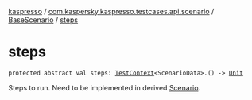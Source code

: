 [kaspresso](../../index.md) / [com.kaspersky.kaspresso.testcases.api.scenario](../index.md) / [BaseScenario](index.md) / [steps](./steps.md)

# steps

`protected abstract val steps: `[`TestContext`](../../com.kaspersky.kaspresso.testcases.core.testcontext/-test-context/index.md)`<ScenarioData>.() -> `[`Unit`](https://kotlinlang.org/api/latest/jvm/stdlib/kotlin/-unit/index.html)

Steps to run. Need to be implemented in derived [Scenario](../-scenario/index.md).

